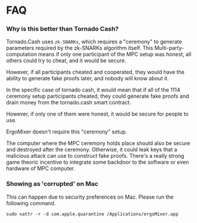 
# FAQ

### Why is this better than Tornado Cash? 

Tornado.Cash uses `zk-SNARKs`, which requires a "ceremony" to generate parameters required by the zk-SNARKs algorithm itself. This  Multi-party-computation means if only one participant of the MPC setup was honest, all others could try to cheat, and it would be secure. 

However, if all participants cheated and cooperated, they would have the ability to generate fake proofs later, and nobody will know about it.

In the specific case of tornado cash, it would mean that if all of the 1114 ceremony setup participants cheated, they could generate fake proofs and drain money from the tornado.cash smart contract.

However, if only one of them were honest, it would be secure for people to use.

ErgoMixer doesn't require this "ceremony" setup.

The computer where the MPC ceremony holds place should also be secure and destroyed after the ceremony. Otherwise, it could leak keys that a malicious attack can use to construct fake proofs. There's a really strong game theoric incentive to integrate some backdoor to the software or even hardware of MPC computer. 

### Showing as 'corrupted' on Mac

This can happen due to security preferences on Mac. Please run the following command.

```
sudo xattr -r -d com.apple.quarantine /Applications/ergoMixer.app
```
